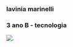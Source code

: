### **lavinia marinelli**
### 3 ano B - tecnologia 
![.](https://github.com/lavilinda28/lavilinda28/assets/170112937/d39578a1-a692-41a4-986b-20af595677d8)



<!---
lavilinda28/lavilinda28 is a ✨ special ✨ repository because its `README.md` (this file) appears on your GitHub profile.
You can click the Preview link to take a look at your changes.
--->
